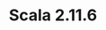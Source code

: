 ---
title: Scala 2.11.6
start: 05 March 2015
layout: downloadpage
release_version: 2.11.6
release_date: "March 05, 2015"
show_resources: "true"
permalink: /download/2.11.6.html
requirements: "This Scala software distribution can be installed on any Unix-like or Windows system. It requires the Java runtime version 1.6 or later, which can be downloaded <a href='http://www.java.com/'>here</a>."
resources: [
  ["-main-unixsys", "scala-2.11.6.tgz", "http://downloads.typesafe.com/scala/2.11.6/scala-2.11.6.tgz", "Max OS X, Unix, Cygwin", "25.87M"],
  ["-main-windows", "scala-2.11.6.msi", "http://downloads.typesafe.com/scala/2.11.6/scala-2.11.6.msi", "Windows (msi installer)", "107.88M"],
  ["-non-main-sys", "scala-2.11.6.zip", "http://downloads.typesafe.com/scala/2.11.6/scala-2.11.6.zip", "Windows", "25.92M"],
  ["-non-main-sys", "scala-2.11.6.deb", "http://downloads.typesafe.com/scala/2.11.6/scala-2.11.6.deb", "Debian", "74.54M"],
  ["-non-main-sys", "scala-2.11.6.rpm", "http://downloads.typesafe.com/scala/2.11.6/scala-2.11.6.rpm", "RPM package", "106.73M"],
  ["-non-main-sys", "scala-docs-2.11.6.txz", "http://downloads.typesafe.com/scala/2.11.6/scala-docs-2.11.6.txz", "API docs", "45.93M"],
  ["-non-main-sys", "scala-docs-2.11.6.zip", "http://downloads.typesafe.com/scala/2.11.6/scala-docs-2.11.6.zip", "API docs", "84.06M"],
  ["-non-main-sys", "scala-sources-2.11.6.tar.gz", "https://github.com/scala/scala/archive/v2.11.6.tar.gz", "Sources", ""]
]
---